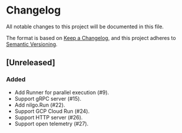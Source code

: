 # Changelog

All notable changes to this project will be documented in this file.

The format is based on [Keep a Changelog](https://keepachangelog.com/en/1.1.0/), and this project adheres
to [Semantic Versioning](https://semver.org/spec/v2.0.0.html).

## [Unreleased]

### Added

- Add Runner for parallel execution (#9).
- Support gRPC server (#15).
- Add nilgo.Run (#22).
- Support GCP Cloud Run (#24).
- Support HTTP server (#26).
- Support open telemetry (#27).
